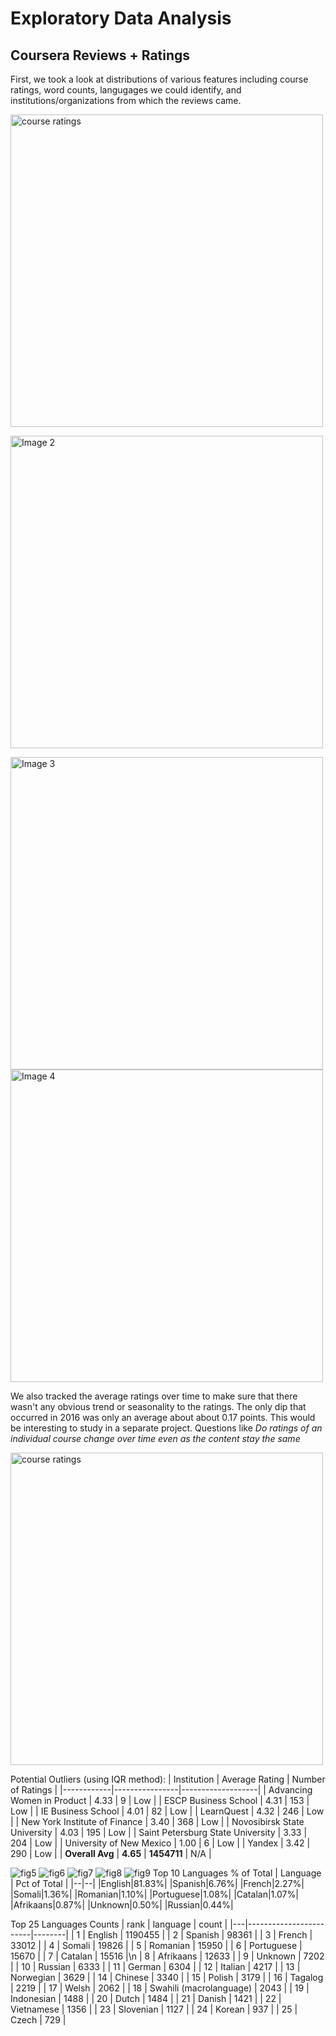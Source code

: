 # Exploratory Data Analysis
## Coursera Reviews + Ratings
First, we took a look at distributions of various features including course ratings, word counts, langugages we could identify, and institutions/organizations from which the reviews came.
<able>
<tr><img src="../images/rating_hist.png" alt="course ratings" width="500">

<img src="../images/word_count_hist.png" alt="Image 2" width="500"></tr>
</td>

<img src="../images/review_lang_dist.png" alt="Image 3" width="500">

<img src="../images/top_universities.png" alt="Image 4" width="500">

We also tracked the average ratings over time to make sure that there wasn't any obvious trend or seasonality to the ratings. The only dip that occurred in 2016 was only an average about about 0.17 points. This would be interesting to study in a separate project. Questions like *Do ratings of an individual course change over time even as the content stay the same*

<img src="../images/rating_over_time.png" alt="course ratings" width="500">

Potential Outliers (using IQR method):
| Institution | Average Rating | Number of Ratings |
|------------|----------------|-------------------|
| Advancing Women in Product | 4.33 | 9 | Low |
| ESCP Business School | 4.31 | 153 | Low |
| IE Business School | 4.01 | 82 | Low |
| LearnQuest | 4.32 | 246 | Low |
| New York Institute of Finance | 3.40 | 368 | Low |
| Novosibirsk State University  | 4.03 | 195 | Low |
| Saint Petersburg State University | 3.33 | 204 | Low |
| University of New Mexico | 1.00 | 6 | Low |
| Yandex | 3.42 | 290 | Low |
| **Overall Avg** | **4.65** | **1454711** | N/A |

![fig5](../images/word_count_hist.png)
![fig6](../images/review_count_hist.png)
![fig7](../images/review_entropy_dist.png)
![fig8](../images/review_entropy_lang.png)
![fig9](../images/num_reviews_language.png)
Top 10 Languages % of Total
| Language | Pct of Total |
|--|--|
|English|81.83%|
|Spanish|6.76%|
|French|2.27%|
|Somali|1.36%|
|Romanian|1.10%|
|Portuguese|1.08%|
|Catalan|1.07%|
|Afrikaans|0.87%|
|Unknown|0.50%|
|Russian|0.44%|

Top 25 Languages Counts
| rank | language |   count |
|---|------------------------|--------|
|  1 | English                 | 1190455 |
|  2 | Spanish                 |   98361 |
|  3 | French                  |   33012 |
|  4 | Somali                  |   19826 |
|  5 | Romanian                |   15950 |
|  6 | Portuguese              |   15670 |
|  7 | Catalan                 |   15516 |\n
|  8 | Afrikaans               |   12633 |
|  9 | Unknown                 |    7202 |
|  10 | Russian                 |    6333 |
| 11 | German                  |    6304 |
| 12 | Italian                 |    4217 |
| 13 | Norwegian               |    3629 |
| 14 | Chinese                 |    3340 |
| 15 | Polish                  |    3179 |
| 16 | Tagalog                 |    2219 |
| 17 | Welsh                   |    2062 |
| 18 | Swahili (macrolanguage) |    2043 |
| 19 | Indonesian              |    1488 |
| 20 | Dutch                   |    1484 |
| 21 | Danish                  |    1421 |
| 22 | Vietnamese              |    1356 |
| 23 | Slovenian               |    1127 |
| 24 | Korean                  |     937 |
| 25 | Czech                   |     729 |
